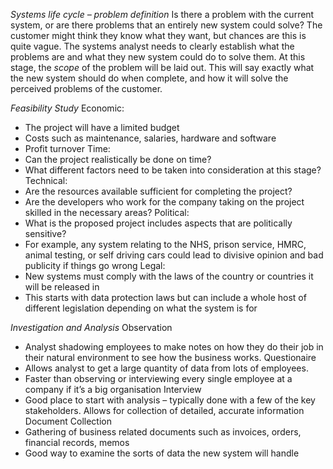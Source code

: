 *Systems life cycle – problem definition*
Is there a problem with the current system, or are there problems that an entirely new system could solve?
The customer might think they know what they want, but chances are this is quite vague. The systems analyst needs to clearly establish what the problems are and what they new system could do to solve them.
At this stage, the *scope* of the problem will be laid out. This will say exactly what the new system should do when complete, and how it will solve the perceived problems of the customer.

*Feasibility Study*
Economic:
- The project will have a limited budget
- Costs such as maintenance, salaries, hardware and software
- Profit turnover
Time:
- Can the project realistically be done on time?
- What different factors need to be taken into consideration at this stage?
Technical:
- Are the resources available sufficient for completing the project? 
- Are the developers who work for the company taking on the project skilled in the necessary areas?
Political:
- What is the proposed project includes aspects that are politically sensitive? 
- For example, any system relating to the NHS, prison service, HMRC, animal testing, or self driving cars could lead to divisive opinion and bad publicity if things go wrong
Legal:
- New systems must comply with the laws of the country or countries it will be released in
- This starts with data protection laws but can include a whole host of different legislation depending on what the system is for

*Investigation and Analysis*
Observation
- Analyst shadowing employees to make notes on how they do their job in their natural environment to see how the business works.
Questionaire
- Allows analyst to get a large quantity of data from lots of employees. 
- Faster than observing or interviewing every single employee at a company if it’s a big organisation
Interview 
- Good place to start with analysis – typically done with a few of the key stakeholders. Allows for collection of detailed, accurate information
Document Collection 
- Gathering of business related documents such as invoices, orders, financial records, memos
- Good way to examine the sorts of data the new system will handle